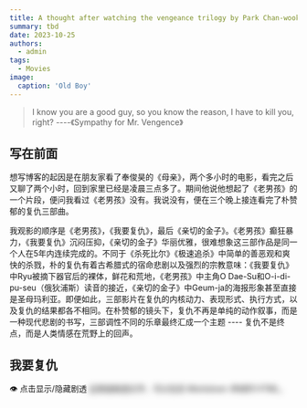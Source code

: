```yaml
---
title: A thought after watching the vengeance trilogy by Park Chan-wook(?)
summary: tbd
date: 2023-10-25
authors:
  - admin
tags:
  - Movies
image:
  caption: 'Old Boy'
---
```


> I know you are a good guy, so you know the reason, I have to kill you, right? ----《Sympathy for Mr. Vengence》



## 写在前面

想写博客的起因是在朋友家看了奉俊昊的《母亲》，两个多小时的电影，看完之后又聊了两个小时，回到家里已经是凌晨三点多了。期间他说他想起了《老男孩》的一个片段，便问我看过《老男孩》没有。我说没有，便在三个晚上接连看完了朴赞郁的复仇三部曲。

我观影的顺序是《老男孩》，《我要复仇》，最后《亲切的金子》。《老男孩》癫狂暴力，《我要复仇》沉闷压抑，《亲切的金子》华丽优雅，很难想象这三部作品是同一个人在5年内连续完成的。不同于《杀死比尔》《极速追杀》中简单的善恶观和爽快的杀戮，朴的复仇有着古希腊式的宿命悲剧以及强烈的宗教意味：《我要复仇》中Ryu被摘下器官后的裸体，鲜花和荒地，《老男孩》中主角O Dae-Su和O-i-di-pu-seu（俄狄浦斯）读音的接近，《亲切的金子》中Geum-ja的海报形象甚至直接是圣母玛利亚。即便如此，三部影片在复仇的内核动力、表现形式、执行方式，以及复仇的结果都各不相同。在朴赞郁的镜头下，复仇不再是单纯的动作叙事，而是一种现代悲剧的书写，三部调性不同的乐章最终汇成一个主题 ---- 复仇不是终点，而是人类情感在荒野上的回声。

## 我要复仇



<style>
  .spoiler-toggle { display:inline-block; cursor:pointer; user-select:none; }
  .spoiler-content { 
    filter: blur(6px); 
    transition: filter .2s ease;
  }
  /* 悬停时可预览（可选） */
  .spoiler-content:hover { filter: blur(3px); }
  /* 勾选后显示 */
  input[type="checkbox"].spoiler-cb { display:none; }
  input.spoiler-cb:checked + .spoiler-toggle + .spoiler-content { filter:none; }
</style>
<input id="sp1" type="checkbox" class="spoiler-cb">
<label for="sp1" class="spoiler-toggle">👁️ 点击显示/隐藏剧透</label>
<span class="spoiler-content">这里是剧透文字，可以包含 <em>Markdown 转成的 HTML</em>。</span>



